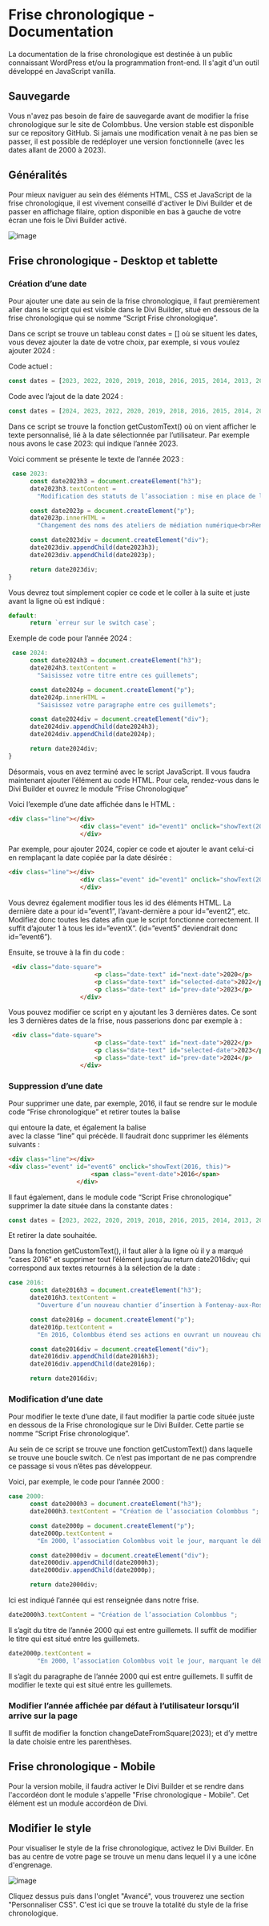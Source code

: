# Frise chronologique - Documentation

La documentation de la frise chronologique est destinée à un public connaissant WordPress et/ou la programmation front-end. Il s'agit d'un outil développé en JavaScript vanilla.

## Sauvegarde

Vous n'avez pas besoin de faire de sauvegarde avant de modifier la frise chronologique sur le site de Colombbus.
Une version stable est disponible sur ce repository GitHub. Si jamais une modification venait à ne pas bien se passer, il est possible de redéployer une version fonctionnelle (avec les dates allant de 2000 à 2023).

## Généralités

Pour mieux naviguer au sein des éléments HTML, CSS et JavaScript de la frise chronologique, il est vivement conseillé d'activer le Divi Builder et de passer en affichage filaire, option disponible en bas à gauche de votre écran une fois le Divi Builder activé.

![image](https://github.com/user-attachments/assets/bd342bc8-ce15-44c5-964e-ff198a64361a)


## Frise chronologique - Desktop et tablette

### Création d’une date

Pour ajouter une date au sein de la frise chronologique, il faut premièrement aller dans le script qui est visible dans le Divi Builder, situé en dessous de la frise chronologique qui se nomme “Script Frise chronologique”.

Dans ce script se trouve un tableau const dates = [] où se situent les dates, vous devez ajouter la date de votre choix, par exemple, si vous voulez ajouter 2024 :


Code actuel : 

```javascript
const dates = [2023, 2022, 2020, 2019, 2018, 2016, 2015, 2014, 2013, 2007, 2000];
```

Code avec l’ajout de la date 2024 : 

```javascript
const dates = [2024, 2023, 2022, 2020, 2019, 2018, 2016, 2015, 2014, 2013, 2007, 2000];
```

Dans ce script se trouve la fonction getCustomText() où on vient afficher le texte personnalisé, lié à la date sélectionnée par l’utilisateur. Par exemple nous avons le case 2023: qui indique l’année 2023.

Voici comment se présente le texte de l’année 2023 :

```javascript
 case 2023:
      const date2023h3 = document.createElement("h3");
      date2023h3.textContent =
        "Modification des statuts de l’association : mise en place de l’adhésion pour les bénéficiaires des actions de médiation numérique";

      const date2023p = document.createElement("p");
      date2023p.innerHTML =
        "Changement des noms des ateliers de médiation numérique<br>Renouvellement de la certification Qualiopi";

      const date2023div = document.createElement("div");
      date2023div.appendChild(date2023h3);
      date2023div.appendChild(date2023p);

      return date2023div;
}
```

Vous devrez tout simplement copier ce code et le coller à la suite et juste avant la ligne où est indiqué : 

```javascript
default:
      return `erreur sur le switch case`;
```

Exemple de code pour l’année 2024 : 

```javascript
 case 2024:
      const date2024h3 = document.createElement("h3");
      date2024h3.textContent =
        "Saisissez votre titre entre ces guillemets";

      const date2024p = document.createElement("p");
      date2024p.innerHTML =
        "Saisissez votre paragraphe entre ces guillemets";

      const date2024div = document.createElement("div");
      date2024div.appendChild(date2024h3);
      date2024div.appendChild(date2024p);

      return date2024div;
}
```
Désormais, vous en avez terminé avec le script JavaScript. Il vous faudra maintenant ajouter l’élément au code HTML. Pour cela, rendez-vous dans le Divi Builder et ouvrez le module “Frise Chronologique”

Voici l’exemple d’une date affichée dans le HTML : 

```html
<div class="line"></div>
                    <div class="event" id="event1" onclick="showText(2023, this)"><span class="event-date">2023</span>
                    </div>
```

Par exemple, pour ajouter 2024, copier ce code et ajouter le avant celui-ci en remplaçant la date copiée par la date désirée :

```html
<div class="line"></div>
                    <div class="event" id="event1" onclick="showText(2024, this)"><span class="event-date">2024</span>
                    </div>
```

Vous devrez également modifier tous les id des éléments HTML. La dernière date a pour id=”event1”, l’avant-dernière a pour id=”event2”, etc. Modifiez donc toutes les dates afin que le script fonctionne correctement. Il suffit d’ajouter 1 à tous les id=”eventX”. (id=”event5” deviendrait donc id=”event6”).

Ensuite, se trouve à la fin du code :

```html
 <div class="date-square">
                        <p class="date-text" id="next-date">2020</p>
                        <p class="date-text" id="selected-date">2022</p>
                        <p class="date-text" id="prev-date">2023</p>
                    </div>
```

Vous pouvez modifier ce script en y ajoutant les 3 dernières dates. Ce sont les 3 dernières dates de la frise, nous passerions donc par exemple à :

```html
 <div class="date-square">
                        <p class="date-text" id="next-date">2022</p>
                        <p class="date-text" id="selected-date">2023</p>
                        <p class="date-text" id="prev-date">2024</p>
                    </div>
```

### Suppression d’une date

Pour supprimer une date, par exemple, 2016, il faut se rendre sur le module code “Frise chronologique” et retirer toutes la balise <div> qui entoure la date, et également la balise <div> avec la classe “line” qui précède. Il faudrait donc supprimer les éléments suivants :

```html
<div class="line"></div>
<div class="event" id="event6" onclick="showText(2016, this)">
                       <span class="event-date">2016</span>
                   </div>
```

Il faut également, dans le module code “Script Frise chronologique” supprimer la date située dans la constante dates :

```javascript
const dates = [2023, 2022, 2020, 2019, 2018, 2016, 2015, 2014, 2013, 2007, 2000];
```

Et retirer la date souhaitée.

Dans la fonction getCustomText(), il faut aller à la ligne où il y a marqué “cases 2016” et supprimer tout l’élément jusqu’au return date2016div; qui correspond aux textes retournés à la sélection de la date :

```javascript
case 2016:
      const date2016h3 = document.createElement("h3");
      date2016h3.textContent =
        "Ouverture d’un nouveau chantier d’insertion à Fontenay-aux-Roses";

      const date2016p = document.createElement("p");
      date2016p.textContent =
        "En 2016, Colombbus étend ses actions en ouvrant un nouveau chantier d’insertion à Fontenay-aux-Roses, consolidant ainsi son réseau d’initiatives sociales et numériques sur le territoire francilien.";

      const date2016div = document.createElement("div");
      date2016div.appendChild(date2016h3);
      date2016div.appendChild(date2016p);

      return date2016div;
```

### Modification d’une date

Pour modifier le texte d’une date, il faut modifier la partie code située juste en dessous de la Frise chronologique sur le Divi Builder. Cette partie se nomme “Script Frise chronologique”.

Au sein de ce script se trouve une fonction getCustomText() dans laquelle se trouve une boucle switch. Ce n’est pas important de ne pas comprendre ce passage si vous n’êtes pas développeur.

Voici, par exemple, le code pour l’année 2000 :

```javascript
case 2000:
      const date2000h3 = document.createElement("h3");
      date2000h3.textContent = "Création de l’association Colombbus ";

      const date2000p = document.createElement("p");
      date2000p.textContent =
        "En 2000, l’association Colombbus voit le jour, marquant le début de son engagement dans le domaine de l’innovation sociale et numérique.";

      const date2000div = document.createElement("div");
      date2000div.appendChild(date2000h3);
      date2000div.appendChild(date2000p);

      return date2000div;
```

Ici est indiqué l’année qui est renseignée dans notre frise.

```javascript
date2000h3.textContent = "Création de l’association Colombbus ";
```

Il s’agit du titre de l’année 2000 qui est entre guillemets. Il suffit de modifier le titre qui est situé entre les guillemets.

```javascript
date2000p.textContent =
        "En 2000, l’association Colombbus voit le jour, marquant le début de son engagement dans le domaine de l’innovation sociale et numérique.";
```

Il s’agit du paragraphe de l’année 2000 qui est entre guillemets. Il suffit de modifier le texte qui est situé entre les guillemets.

### Modifier l’année affichée par défaut à l’utilisateur lorsqu’il arrive sur la page

Il suffit de modifier la fonction changeDateFromSquare(2023); et d’y mettre la date choisie entre les parenthèses.

## Frise chronologique - Mobile

Pour la version mobile, il faudra activer le Divi Builder et se rendre dans l'accordéon dont le module s'appelle "Frise chronologique - Mobile". Cet élément est un module accordéon de Divi.

## Modifier le style

Pour visualiser le style de la frise chronologique, activez le Divi Builder. En bas au centre de votre page se trouve un menu dans lequel il y a une icône d'engrenage.

![image](https://github.com/user-attachments/assets/16aa7c69-c5f9-4cd7-9987-52c8fc098e92)

Cliquez dessus puis dans l'onglet "Avancé", vous trouverez une section "Personnaliser CSS". C'est ici que se trouve la totalité du style de la frise chronologique.
